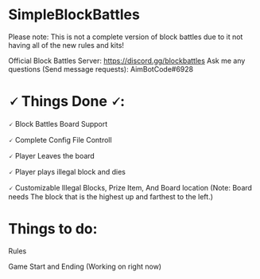 # SimpleBlockBattles

Please note: This is not a complete version of block battles due to it not having all of the new rules and kits!


Official Block Battles Server: https://discord.gg/blockbattles
Ask me any questions (Send message requests): AimBotCode#6928

# 🗸 Things Done 🗸:

🗸 Block Battles Board Support

🗸 Complete Config File Controll

🗸 Player Leaves the board

🗸 Player plays illegal block and dies

🗸 Customizable Illegal Blocks, Prize Item, And Board location  (Note: Board needs The block that is the highest up and farthest to the left.)

# Things to do:

  Rules
  
  Game Start and Ending (Working on right now)
  
